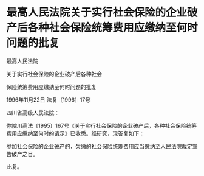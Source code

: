 # 最高人民法院关于实行社会保险的企业破产后各种社会保险统筹费用应缴纳至何时问题的批复

<!-- INFO END -->

最高人民法院

关于实行社会保险的企业破产后各种社会

保险统筹费用应缴纳至何时问题的批复

1996年11月22日 法复〔1996〕17号

四川省高级人民法院：

你院川高法〔1995〕167号《关于实行社会保险的企业破产后，各种社会保险统筹费用应缴纳至何时的请示》已收悉。经研究，现答复如下：

参加社会保险的企业破产的，欠缴的社会保险统筹费用应当缴纳至人民法院裁定宣告破产之日。

此复。
